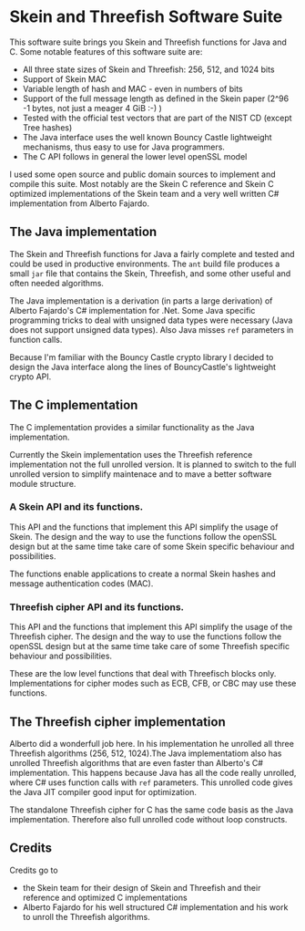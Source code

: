 # Skein and Threefish Software Suite

This software suite brings you Skein and Threefish functions for Java and C.
Some notable features of this software suite are:

* All three state sizes of Skein and Threefish: 256, 512, and 1024 bits
* Support of Skein MAC
* Variable length of hash and MAC - even in numbers of bits
* Support of the full message length as defined in the Skein paper (2^96 -1 bytes, not just a meager 4 GiB :-) )
* Tested with the official test vectors that are part of the NIST CD (except Tree hashes)
* The Java interface uses the well known Bouncy Castle lightweight mechanisms, thus easy to
  use for Java programmers.
* The C API follows in general the lower level openSSL model  

I used some open source and public domain sources to implement and compile this suite. Most
notably are the Skein C reference and Skein C optimized implementations of the Skein team and
a very well written C# implementation from Alberto Fajardo. 

## The Java implementation

The Skein and Threefish functions for Java a fairly complete and tested and could be used
in productive environments. The `ant` build file produces a small `jar` file that contains the
Skein, Threefish, and some other useful and often needed algorithms. 

The Java implementation is a derivation (in parts a large derivation) of Alberto Fajardo's
C# implementation for .Net. Some Java specific programming tricks to deal with unsigned data
types were necessary (Java does not support unsigned data types). Also Java misses `ref`
parameters in function calls.

Because I'm familiar with the Bouncy Castle crypto library I decided to design the Java interface
along the lines of BouncyCastle's lightweight crypto API. 
 
 
## The C implementation

The C implementation provides a similar functionality as the Java implementation.

Currently the Skein implementation uses the Threefish reference implementation not
the full unrolled version. It is planned to switch to the full unrolled version to
simplify maintenace and to mave a better software module structure.

### A Skein API and its functions.

This API and the functions that implement this API simplify the usage
of Skein. The design and the way to use the functions follow the openSSL
design but at the same time take care of some Skein specific behaviour
and possibilities.
 
The functions enable applications to create a normal Skein hashes and
message authentication codes (MAC).

### Threefish cipher API and its functions.

This API and the functions that implement this API simplify the usage
of the Threefish cipher. The design and the way to use the functions 
follow the openSSL design but at the same time take care of some Threefish
specific behaviour and possibilities.

These are the low level functions that deal with Threefisch blocks only.
Implementations for cipher modes such as ECB, CFB, or CBC may use these 
functions.


## The Threefish cipher implementation

Alberto did a wonderfull job here. In his implementation he unrolled all three Threefish
algorithms (256, 512, 1024).The Java implementatiom also has unrolled Threefish algorithms
that are even faster than Alberto's C# implementation. This happens because Java has all 
the code really unrolled, where C# uses function calls with `ref` parameters.
This unrolled code gives the Java JIT compiler good input for optimization.

The standalone Threefish cipher for C has the same code basis as the Java implementation.
Therefore also full unrolled code without loop constructs.


## Credits

Credits go to
* the Skein team for their design of Skein and Threefish and their reference and
  optimized C implementations
* Alberto Fajardo for his well structured C# implementation and his work to unroll the
  Threefish algorithms.